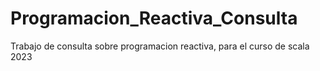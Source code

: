 # Programacion_Reactiva_Consulta
Trabajo de consulta sobre programacion reactiva, para el curso de scala 2023
